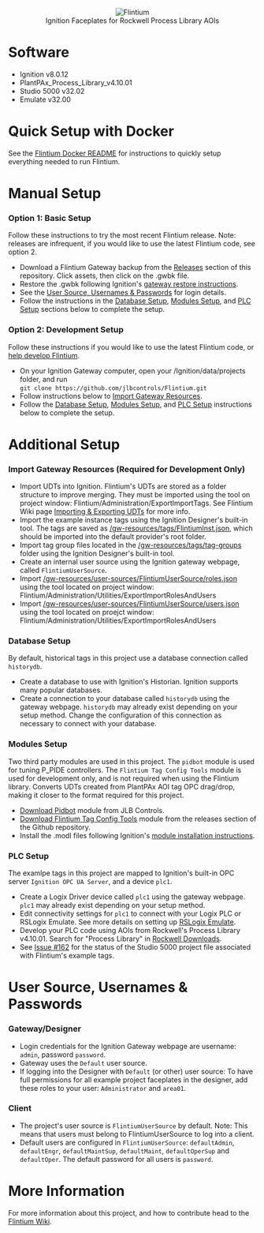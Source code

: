 <p align="center">
  <img src="https://user-images.githubusercontent.com/46946127/83900821-f093c280-a727-11ea-9bd5-7f5cd4714d05.png" alt="Flintium"/><br/>
  Ignition Faceplates for Rockwell Process Library AOIs
</p>  

# Software  
* Ignition v8.0.12   
* PlantPAx_Process_Library_v4.10.01  
* Studio 5000 v32.02  
* Emulate v32.00  

# Quick Setup with Docker
See the [Flintium Docker README](./docker/README.md) for instructions to quickly setup everything needed to run Flintium.

# Manual Setup
### Option 1: Basic Setup
Follow these instructions to try the most recent Flintium release. Note: releases are infrequent, if you would like to use the latest Flintium code, see option 2.
* Download a Flintium Gateway backup from the [Releases](../../releases) section of this repository. Click assets, then click on the .gwbk file.
* Restore the .gwbk following Ignition's [gateway restore instructions](https://docs.inductiveautomation.com/display/DOC80/Gateway+Backup+and+Restore).
* See the [User Source, Usernames & Passwords](#user-source-usernames--passwords) for login details.
* Follow the instructions in the [Database Setup](#Database-Setup), [Modules Setup](#Modules-Setup), and [PLC Setup](#PLC-Setup) sections below to complete the setup.

### Option 2: Development Setup  
Follow these instructions if you would like to use the latest Flintium code, or [help develop Flintium](https://github.com/jlbcontrols/Flintium/wiki/Contributing).
* On your Ignition Gateway computer, open your /Ignition/data/projects folder, and run  
`git clone https://github.com/jlbcontrols/Flintium.git`  
* Follow instructions below to [Import Gateway Resources](#import-gateway-resources-required-for-development-only).
* Follow the [Database Setup](#Database-Setup), [Modules Setup](#Modules-Setup), and [PLC Setup](#PLC-Setup) instructions below to complete the setup.

# Additional Setup 
### Import Gateway Resources (Required for Development Only)
* Import UDTs into Ignition. Flintium's UDTs are stored as a folder structure to improve merging. They must be imported using the tool on project window: Flintium/Administration/ExportImportTags. See Flintium Wiki page [Importing & Exporting UDTs](../../wiki/Importing-&-Exporting-UDTs) for more info.
* Import the example instance tags using the Ignition Designer's built-in tool. The tags are saved as [/gw-resources/tags/FlintiumInst.json](./gw-resources/tags/FlintiumInst.json), which should be imported into the default provider's root folder.  
* Import tag group files located in the [/gw-resources/tags/tag-groups](./gw-resources/tags/tag-groups) folder using the Ignition Designer's built-in tool.  
* Create an internal user source using the Ignition gateway webpage, called `FlintiumUserSource`.  
* Import [/gw-resources/user-sources/FlintiumUserSource/roles.json](./gw-resources/user-sources/FlintiumUserSource/roles.json) using the tool located on project window: Flintium/Administration/Utilities/ExportImportRolesAndUsers  
* Import [/gw-resources/user-sources/FlintiumUserSource/users.json](./gw-resources/user-sources/FlintiumUserSource/users.json) using the tool located on proejct window: Flintium/Administration/Utilities/ExportImportRolesAndUsers

### Database Setup
By default, historical tags in this project use a database connection called `historydb`.
* Create a database to use with Ignition's Historian. Ignition supports many popular databases.
* Create a connection to your database called `historydb` using the gateway webpage. `historydb` may already exist depending on your setup method. Change the configuration of this connection as necessary to connect with your database.

### Modules Setup
Two third party modules are used in this project. The `pidbot` module is used for tuning P_PIDE controllers. The `Flintium Tag Config Tools` module is used for development only, and is not required when using the Flintium library. Converts UDTs created from PlantPAx AOI tag OPC drag/drop, making it closer to the format required for this project.  
* [Download Pidbot](https://www.jlbcontrols.com/pidbot) module from JLB Controls.
* [Download Flintium Tag Config Tools](https://github.com/jlbcontrols/flintium-tag-config-tools) module from the releases section of the Github repository.
* Install the .modl files following Ignition's [module installation instructions](https://docs.inductiveautomation.com/display/DOC80/Installing+or+Upgrading+a+Module).

### PLC Setup
The examlpe tags in this project are mapped to Ignition's built-in OPC server `Ignition OPC UA Server`, and a device `plc1`.
* Create a Logix Driver device called `plc1` using the gateway webpage. `plc1` may already exist depending on your setup method.  
* Edit connectivity settings for `plc1` to connect with your Logix PLC or RSLogix Emulate. See more details on setting up [RSLogix Emulate](../../wiki/Setting-up-RSLogix-Emulate).
* Develop your PLC code using AOIs from Rockwell's Process Library v4.10.01. Search for "Process Library" in [Rockwell Downloads](https://compatibility.rockwellautomation.com/Pages/MultiProductDownload.aspx?crumb=112).
* See [Issue #162](../../issues/162) for the status of the Studio 5000 project file associated with Flintium's example tags.

# User Source, Usernames & Passwords
### Gateway/Designer
* Login credentials for the Ignition Gateway webpage are username: `admin`, password `password`.
* Gateway uses the `Default` user source.
* If logging into the Designer with `Default` (or other) user source: To have full permissions for all example project faceplates in the designer, add these roles to your user: `Administrator` and `area01`.
### Client
* The project's user source is `FlintiumUserSource` by default. Note: This means that users must belong to FlintiumUserSource to log into a client.  
* Default users are configured in `FlintiumUserSource`: `defaultAdmin`, `defaultEngr`, `defaultMaintSup`, `defaultMaint`, `defaultOperSup` and `defaultOper`. The default password for all users is `password`.

# More Information
For more information about this project, and how to contribute head to the [Flintium Wiki](../../wiki).
